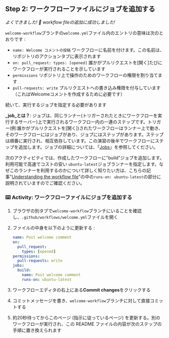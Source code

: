 ## Step 2: ワークフローファイルにジョブを追加する

_よくできました! :tada: workflow fileの追加に成功しました!_

`welcome-workflow`ブランチの`welcome.yml`ファイル内のエントリの意味は次のとおりです :

- `name: Welcome コメントの投稿` ワークフローに名前を付けます。この名前は、リポジトリのアクションタブに表示されます 
- `on: pull_request: types: [opened]` 誰かがプルリクエストを[開く]たびにワークフローが実行されることを示しています
- `permissions` リポジトリ上で操作のためのワークフローの権限を割り当てます
- `pull-requests: write` プルリクエストへの書き込み権限を付与しています（これはWelcomeコメントを作成するために必要です）

続いて、実行するジョブを指定する必要があります

**_job_とは？**: ジョブは、同じランナー(トリガーされたときにワークフローを実行するサーバー)上で実行されるワークフロー内の一連のステップです。トリガー(例:誰かがプルリクエストを[開く])されたワークフローはランナー上で動き、そのワークフローにはジョブがあり、ジョブにはステップがあります。ステップは順番に実行され、相互依存しています。この演習の後半でワークフローにステップを追加します。ジョブの詳細については、「[Jobs](https://docs.github.com/en/actions/learn-github-actions/Understanding-github-actions#jobs)」を参照してください。

次のアクティビティでは、作成したワークフローに"build"ジョブを追加します。利用可能で高速でコストの安い `ubuntu-latest`ジョブランナーを指定します。なぜこのランナーを利用するのかについて詳しく知りたい方は、こちらの記事"[Understanding the workflow file](https://docs.github.com/en/actions/learn-github-actions/understanding-github-actions#understanding-the-workflow-file)"の中の`runs-on: ubuntu-latest`の部分に説明されていますのでご確認ください。

### :keyboard: Activity: ワークフローファイルにジョブを追加する

1. ブラウザの別タブで`welcome-workflow`ブランチにいることを確認し、`.github/workflows/welcome.yml`ファイルを開く
1. ファイルの中身を以下のように更新する :

   ```yaml copy
   name: Post welcome comment
   on:
     pull_request:
       types: [opened]
   permissions:
     pull-requests: write
   jobs:
     build:
       name: Post welcome comment
       runs-on: ubuntu-latest
   ```

1. ワークフローエディタの右上にある**Commit changes**をクリックする
1. コミットメッセージを書き、`welcome-workflow`ブランチに対して直接コミットする
1. 約20秒待ってからこのページ (指示に従っているページ) を更新する。別のワークフローが実行され、この README ファイルの内容が次のステップの手順に置き換えられます
